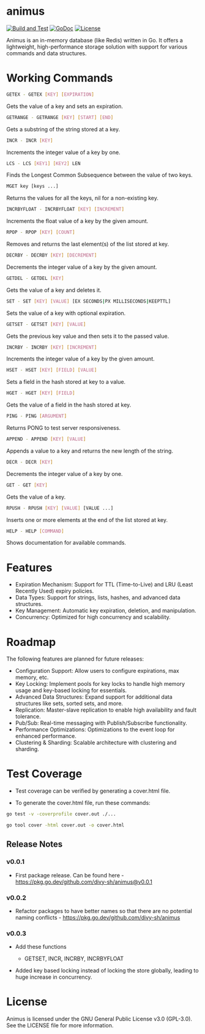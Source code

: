 # animus
[![Build and Test](https://github.com/divy-sh/animus/actions/workflows/go.yml/badge.svg)](https://github.com/divy-sh/animus/actions/workflows/go.yml)
[![GoDoc](http://img.shields.io/badge/go-documentation-blue.svg?style=flat-square)](https://godoc.org/github.com/divy-sh/animus)
[![License](https://img.shields.io/badge/License-GNU30GPL-blue?style=flat-square)](https://raw.githubusercontent.com/divy-sh/animus/master/LICENSE)

Animus is an in-memory database (like Redis) written in Go. It offers a lightweight, high-performance storage solution with support for various commands and data structures.

# Working Commands
```bash
GETEX - GETEX [KEY] [EXPIRATION]
```
Gets the value of a key and sets an expiration.
```bash
GETRANGE - GETRANGE [KEY] [START] [END]
```
Gets a substring of the string stored at a key.
```bash
INCR - INCR [KEY]
```
Increments the integer value of a key by one.
```bash
LCS - LCS [KEY1] [KEY2] LEN
```
Finds the Longest Common Subsequence between the value of two keys. 
```bash
MGET key [keys ...]
```
Returns the values for all the keys, nil for a non-existing key.
```bash
INCRBYFLOAT - INCRBYFLOAT [KEY] [INCREMENT]
```
Increments the float value of a key by the given amount.
```bash
RPOP - RPOP [KEY] [COUNT]
```
Removes and returns the last element(s) of the list stored at key.
```bash
DECRBY - DECRBY [KEY] [DECREMENT]
```
Decrements the integer value of a key by the given amount.
```bash
GETDEL - GETDEL [KEY]
```
Gets the value of a key and deletes it.
```bash
SET - SET [KEY] [VALUE] [EX SECONDS|PX MILLISECONDS|KEEPTTL]
```
Sets the value of a key with optional expiration.
```bash
GETSET - GETSET [KEY] [VALUE]
```
Gets the previous key value and then sets it to the passed value.
```bash
INCRBY - INCRBY [KEY] [INCREMENT]
```
Increments the integer value of a key by the given amount.
```bash
HSET - HSET [KEY] [FIELD] [VALUE]
```
Sets a field in the hash stored at key to a value.
```bash
HGET - HGET [KEY] [FIELD]
```
Gets the value of a field in the hash stored at key.
```bash
PING - PING [ARGUMENT]
```
Returns PONG to test server responsiveness.
```bash
APPEND - APPEND [KEY] [VALUE]
```
Appends a value to a key and returns the new length of the string.
```bash
DECR - DECR [KEY]
```
Decrements the integer value of a key by one.
```bash
GET - GET [KEY]
```
Gets the value of a key.
```bash
RPUSH - RPUSH [KEY] [VALUE] [VALUE ...]
```
Inserts one or more elements at the end of the list stored at key.
```bash
HELP - HELP [COMMAND]
```
Shows documentation for available commands.

# Features

- Expiration Mechanism: Support for TTL (Time-to-Live) and LRU (Least Recently Used) expiry policies.
- Data Types: Support for strings, lists, hashes, and advanced data structures.
- Key Management: Automatic key expiration, deletion, and manipulation.
- Concurrency: Optimized for high concurrency and scalability.

# Roadmap

The following features are planned for future releases:

- Configuration Support: Allow users to configure expirations, max memory, etc.
- Key Locking: Implement pools for key locks to handle high memory usage and key-based locking for essentials.
- Advanced Data Structures: Expand support for additional data structures like sets, sorted sets, and more.
- Replication: Master-slave replication to enable high availability and fault tolerance.
- Pub/Sub: Real-time messaging with Publish/Subscribe functionality.
- Performance Optimizations: Optimizations to the event loop for enhanced performance.
- Clustering & Sharding: Scalable architecture with clustering and sharding.


# Test Coverage
- Test coverage can be verified by generating a cover.html file.

- To generate the cover.html file, run these commands:
```bash
go test -v -coverprofile cover.out ./...
```
```bash
go tool cover -html cover.out -o cover.html
```

## Release Notes

### v0.0.1

- First package release. Can be found here - https://pkg.go.dev/github.com/divy-sh/animus@v0.0.1

### v0.0.2

- Refactor packages to have better names so that there are no potential naming conflicts - https://pkg.go.dev/github.com/divy-sh/animus

### v0.0.3

- Add these functions
    - GETSET, INCR, INCRBY, INCRBYFLOAT

- Added key based locking instead of locking the store globally, leading to huge increase in concurrency.

# License

Animus is licensed under the GNU General Public License v3.0 (GPL-3.0). See the LICENSE file for more information.
